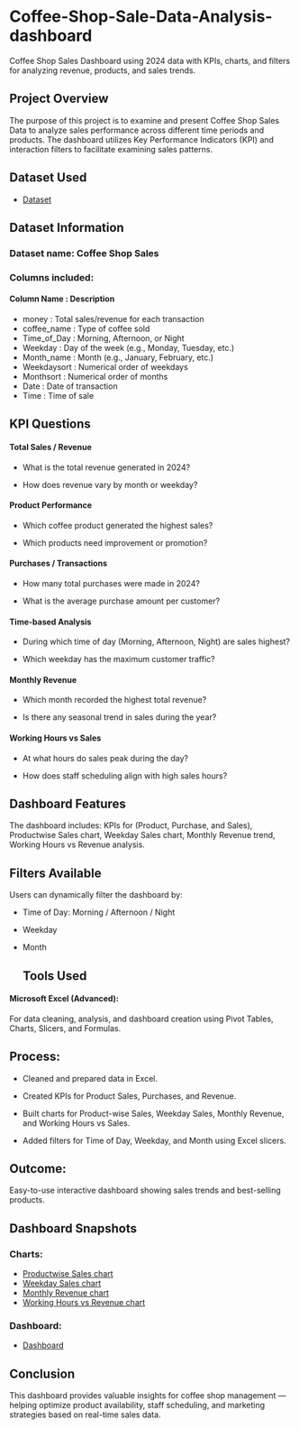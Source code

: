 # Coffee-Shop-Sale-Data-Analysis-dashboard
Coffee Shop Sales Dashboard using 2024 data with KPIs, charts, and filters for analyzing revenue, products, and sales trends.

## Project Overview
The purpose of this project is to examine and present Coffee Shop Sales Data to analyze sales performance across different time periods and products. The dashboard utilizes Key Performance Indicators (KPI) and interaction filters to facilitate examining sales patterns.

## Dataset Used
- <a href="https://github.com/swetha0121/Coffee-Shop-Sale-Data-Analysis-dashboard/blob/main/Coffe_sales.xlsx">Dataset</a>

## Dataset Information

### Dataset name:  Coffee Shop Sales
### Columns included:

#### Column Name      :           	Description
- money          :     Total sales/revenue for each transaction
- coffee_name    :    	Type of coffee sold
- Time_of_Day    :	    Morning, Afternoon, or Night
- Weekday        :     Day of the week (e.g., Monday, Tuesday, etc.)
- Month_name     :	    Month (e.g., January, February, etc.)
- Weekdaysort    :   	 Numerical order of weekdays
- Monthsort      :     Numerical order of months
- Date           :	    Date of transaction
- Time           :	    Time of sale
  
## KPI Questions

#### Total Sales / Revenue

- What is the total revenue generated in 2024?

- How does revenue vary by month or weekday?

#### Product Performance

- Which coffee product generated the highest sales?

- Which products need improvement or promotion?

#### Purchases / Transactions

- How many total purchases were made in 2024?

- What is the average purchase amount per customer?

#### Time-based Analysis

- During which time of day (Morning, Afternoon, Night) are sales highest?

- Which weekday has the maximum customer traffic?

#### Monthly Revenue

- Which month recorded the highest total revenue?

- Is there any seasonal trend in sales during the year?

#### Working Hours vs Sales

- At what hours do sales peak during the day?

- How does staff scheduling align with high sales hours?

## Dashboard Features

The dashboard includes: KPIs for (Product, Purchase, and Sales), Productwise Sales chart, Weekday Sales chart, Monthly Revenue trend, Working Hours vs Revenue analysis.

## Filters Available

Users can dynamically filter the dashboard by:

- Time of Day: Morning / Afternoon / Night

- Weekday

- Month

  ## Tools Used

#### Microsoft Excel (Advanced): 
For data cleaning, analysis, and dashboard creation using Pivot Tables, Charts, Slicers, and Formulas.

## Process:

- Cleaned and prepared data in Excel.

- Created KPIs for Product Sales, Purchases, and Revenue.

- Built charts for Product-wise Sales, Weekday Sales, Monthly Revenue, and Working Hours vs Sales.

- Added filters for Time of Day, Weekday, and Month using Excel slicers.

 ## Outcome:
  Easy-to-use interactive dashboard showing sales trends and best-selling products.

## Dashboard Snapshots
### Charts:
- <a href= "https://github.com/swetha0121/Coffee-Shop-Sale-Data-Analysis-dashboard/blob/main/Dashboard/Productwise%20Sale%20Screenshot.jpg">Productwise Sales chart</a>
- <a href= "https://github.com/swetha0121/Coffee-Shop-Sale-Data-Analysis-dashboard/blob/main/Dashboard/Weekly%20Sale%20Screenshot.jpg">Weekday Sales chart</a>
- <a href= "https://github.com/swetha0121/Coffee-Shop-Sale-Data-Analysis-dashboard/blob/main/Dashboard/Monthly%20Revenue%20Screenshot.jpg">Monthly Revenue chart</a>
- <a href= "https://github.com/swetha0121/Coffee-Shop-Sale-Data-Analysis-dashboard/blob/main/Dashboard/Workinghours%20vs%20Revenue%20Screenshot.jpg">Working Hours vs Revenue chart</a>
### Dashboard:
- <a href= "https://github.com/swetha0121/Coffee-Shop-Sale-Data-Analysis-dashboard/blob/main/Dashboard/Dashboard%20Screenshot.jpg">Dashboard</a>

## Conclusion

This dashboard provides valuable insights for coffee shop management — helping optimize product availability, staff scheduling, and marketing strategies based on real-time sales data.
